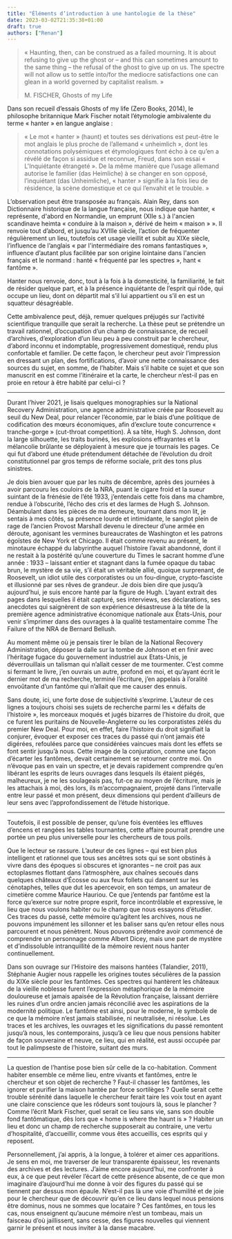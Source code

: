 ```yaml
---
title: "Éléments d’introduction à une hantologie de la thèse"
date: 2023-03-02T21:35:38+01:00
draft: true
authors: ["Renan"]
---
```


>« Haunting, then, can be construed as a failed mourning. It is about refusing to give up the ghost or – and this can sometimes amount to the same thing – the refusal of the ghost to give up on us. The spectre will not allow us to settle into/for the mediocre satisfactions one can glean in a world governed by capitalist realism. » 
>
> M. FISCHER, Ghosts of my Life

Dans son recueil d’essais Ghosts of my life (Zero Books, 2014), le philosophe britannique Mark Fischer notait l’étymologie ambivalente du terme « hanter » en langue anglaise :

> « Le mot « hanter » (haunt) et toutes ses dérivations est peut-être le mot anglais le plus proche de l’allemand « unheimlich », dont les connotations polysémiques et étymologiques font écho à ce qu’en a révélé de façon si assidue et reconnue, Freud, dans son essai « L'Inquiétante étrangeté ». De la même manière que l’usage allemand autorise le familier (das Heimliche) à se changer en son opposé, l’inquiétant (das Unheimliche), « hanter » signifie à la fois lieu de résidence, la scène domestique et ce qui l’envahit et le trouble. »

L’observation peut être transposée au français. Alain Rey, dans son Dictionnaire historique de la langue française, nous indique que hanter, « représente, d'abord en Normandie, un emprunt (XIIe s.) à l'ancien scandinave heimta « conduire à la maison », dérivé de heim « maison » ». Il renvoie tout d’abord, et jusqu’au XVIIIe siècle, l’action de fréquenter régulièrement un lieu, toutefois cet usage vieillit et subit au XIXe siècle, l’influence de l’anglais « par l'intermédiaire des romans fantastiques », influence d’autant plus facilitée par son origine lointaine dans l'ancien français et le normand : hanté « fréquenté par les spectres », hant « fantôme ».

Hanter nous renvoie, donc, tout à la fois à la domesticité, la familiarité, le fait de résider quelque part, et à la présence inquiétante de l’esprit qui rôde, qui occupe un lieu, dont on départit mal s’il lui appartient ou s’il en est un squatteur désagréable.

Cette ambivalence peut, déjà, remuer quelques préjugés sur l’activité scientifique tranquille que serait la recherche. La thèse peut se prétendre un travail rationnel, d’occupation d’un champ de connaissance, de recueil d’archives, d’exploration d’un lieu peu à peu construit par le chercheur, d’abord inconnu et indomptable, progressivement domestiqué, rendu plus confortable et familier. De cette façon, le chercheur peut avoir l’impression en dressant un plan, des fortifications, d’avoir une nette connaissance des sources du sujet, en somme, de l’habiter. Mais s’il habite ce sujet et que son manuscrit en est comme l’itinéraire et la carte, le chercheur n’est-il pas en proie en retour à être habité par celui-ci ?

***

Durant l’hiver 2021, je lisais quelques monographies sur la National Recovery Administration, une agence administrative créée par Roosevelt au seuil du New Deal, pour relancer l’économie, par le biais d’une politique de codification des mœurs économiques, afin d’exclure toute concurrence « tranche-gorge » (cut-throat competition). À sa tête, Hugh S. Johnson, dont la large silhouette, les traits burinés, les explosions effrayantes et la mélancolie brûlante se déployaient à mesure que je tournais les pages. Ce qui fut d’abord une étude prétendument détachée de l’évolution du droit constitutionnel par gros temps de réforme sociale, prit des tons plus sinistres. 

Je dois bien avouer que par les nuits de décembre, après des journées à avoir parcouru les couloirs de la NRA, puant le cigare froid et la sueur suintant de la frénésie de l’été 1933, j’entendais cette fois dans ma chambre, rendue à l’obscurité, l’écho des cris et des larmes de Hugh S. Johnson. Déambulant dans les pièces de ma demeure, tournant dans mon lit, je sentais à mes côtés, sa présence lourde et intimidante, le sanglot plein de rage de l’ancien Provost Marshall devenu le directeur d’une armée en déroute, agonisant les vermines bureaucrates de Washington et les patrons égoïstes de New York et Chicago. Il était comme revenu au présent, le minotaure échappé du labyrinthe auquel l’histoire l’avait abandonné, dont il ne restait à la postérité qu’une couverture du Times le sacrant homme d’une année : 1933 – laissant entier et stagnant dans la fumée opaque du tabac brun, le mystère de sa vie, s’il était un véritable allié, quoique surprenant, de Roosevelt, un idiot utile des corporatistes ou un fou-dingue, crypto-fasciste et illusionné par ses rêves de grandeur. Je dois bien dire que jusqu’à aujourd’hui, je suis encore hanté par la figure de Hugh. L’ayant extrait des pages dans lesquelles il était capturé, ses interviews, ses déclarations, ses anecdotes qui saignèrent de son expérience désastreuse à la tête de la première agence administrative économique nationale aux États-Unis, pour venir s’imprimer dans des ouvrages à la qualité testamentaire comme The Failure of the NRA de Bernard Bellush.

Au moment même où je pensais tirer le bilan de la National Recovery Administration, déposer la dalle sur la tombe de Johnson et en finir avec l’héritage fugace du gouvernement industriel aux Etats-Unis, je déverrouillais un talisman qui n’allait cesser de me tourmenter. C’est comme si fermant le livre, j’en ouvrais un autre, profond en moi, et qu’ayant écrit le dernier mot de ma recherche, terminé l’écriture, j’en appelais à l’oralité envoûtante d’un fantôme qui n’allait que me causer des ennuis.

Sans doute, ici, une forte dose de subjectivité s’exprime. L’auteur de ces lignes a toujours choisi ses sujets de recherche parmi les « défaits de l’histoire », les morceaux moqués et jugés bizarres de l’histoire du droit, que ce furent les puritains de Nouvelle-Angleterre ou les corporatistes zélés du premier New Deal. Pour moi, en effet, faire l’histoire du droit signifiait la conjurer, évoquer et exposer ces traces du passé qui n’ont jamais été digérées, refoulées parce que considérées vaincues mais dont les effets se font sentir jusqu’à nous. Cette image de la conjuration, comme une façon d’écarter les fantômes, devait certainement se retourner contre moi. On n’évoque pas en vain un spectre, et je devais rapidement comprendre qu’en libérant les esprits de leurs ouvrages dans lesquels ils étaient piégés, malheureux, je ne les soulageais pas, fut-ce au moyen de l’écriture, mais je les attachais à moi, dès lors, ils m’accompagnaient, projeté dans l’intervalle entre leur passé et mon présent, deux dimensions qui perdent d’ailleurs de leur sens avec l’approfondissement de l’étude historique.

***

Toutefois, il est possible de penser, qu’une fois éventées les effluves d’encens et rangées les tables tournantes, cette affaire pourrait prendre une portée un peu plus universelle pour les chercheurs de tous poils. 

Que le lecteur se rassure. L’auteur de ces lignes – qui est bien plus intelligent et rationnel que tous ses ancêtres sots qui se sont obstinés à vivre dans des époques si obscures et ignorantes – ne croit pas aux ectoplasmes flottant dans l’atmosphère, aux chaînes secoués dans quelques châteaux d’Écosse ou aux feux follets qui dansent sur les cénotaphes, telles que dut les apercevoir, en son temps, un amateur de cimetière comme Maurice Hauriou. Ce que j’entends par fantôme est la force qu’exerce sur notre propre esprit, force incontrôlable et expressive, le lieu que nous voulons habiter ou le champ que nous essayons d’étudier. Ces traces du passé, cette mémoire qu’agitent les archives, nous ne pouvons impunément les sillonner et les baliser sans qu’en retour elles nous parcourent et nous pénètrent. Nous pouvons prétendre avoir commencé de comprendre un personnage comme Albert Dicey, mais une part de mystère et d’indissoluble intranquillité de la mémoire revient nous hanter continuellement.

Dans son ouvrage sur l’Histoire des maisons hantées (Talandier, 2011), Stéphanie Augier nous rappelle les origines toutes séculières de la passion du XIXe siècle pour les fantômes. Ces spectres qui hantèrent les châteaux de la vieille noblesse furent l’expression métaphorique de la mémoire douloureuse et jamais apaisée de la Révolution française, laissant derrière les ruines d’un ordre ancien jamais réconcilié avec les aspirations de la modernité politique. Le fantôme est ainsi, pour le moderne, le symbole de ce que la mémoire n’est jamais stabilisée, ni neutralisée, ni résolue. Les traces et les archives, les ouvrages et les significations du passé remontent jusqu’à nous, les contemporains, jusqu’à ce lieu que nous pensions habiter  de façon souveraine et neuve, ce lieu, qui en réalité, est aussi occupée par tout le palimpseste de l’histoire, suitant des murs.

***

La question de l’hantise pose bien sûr celle de la co-habitation. Comment habiter ensemble ce même lieu, entre vivants et fantômes, entre le chercheur et son objet de recherche ? Faut-il chasser les fantômes, les ignorer et purifier la maison hantée par force sortilèges ? Quelle serait cette trouble sérénité dans laquelle le chercheur ferait taire les voix tout en ayant une claire conscience que les rôdeurs sont toujours là, sous le plancher ? Comme l’écrit Mark Fischer, quel serait ce lieu sans vie, sans son double fond fantômatique, dès lors que « home is where the haunt is » ? Habiter un lieu et donc un champ de recherche supposerait au contraire, une vertu d’hospitalité, d’accueillir, comme vous êtes accueillis, ces esprits qui y reposent.

Personnellement, j’ai appris, à la longue, à tolérer et aimer ces apparitions. Je sens en moi, me traverser de leur transparente épaisseur, les revenants des archives et des lectures. J’aime encore aujourd’hui, me confronter à eux, à ce que peut révéler l’écart de cette présence absente, de ce que mon imaginaire d’aujourd’hui me donne à voir des figures du passé qui se tiennent par dessus mon épaule. N’est-il pas là une voie d’humilité et de joie pour le chercheur que de découvrir qu’en ce lieu dans lequel nous pensions être dominus, nous ne sommes que locataire ? Ces fantômes, en tous les cas, nous enseignent qu’aucune mémoire n’est un tombeau, mais un faisceau d’où jaillissent, sans cesse, des figures nouvelles qui viennent garnir le présent et nous inviter à la danse macabre.
